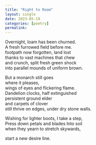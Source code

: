 ```yaml
---
title: "Right to Roam"
layout: single
date: 2023-05-19
categories: [poetry]
permalink:
---
```


Overnight, loam has been churned.  
A fresh furrowed field before me.  
footpath now forgotten, land lost   
thanks to vast machines that chew   
and crunch, split fresh green shock   
into parallel mounds of uniform brown.  

But a monarch still goes   
where it pleases,  
wings of eyes and flickering flame.   
Dandelion clocks, half extinguished   
persistent ground elder   
and carpets of clover    
still thrive on edges, under dry stone walls. 

Wishing for lighter boots, I take a step,  
Press down petals and blades Into soil    
when they yearn to stretch skywards, 
 
start a new desire line.